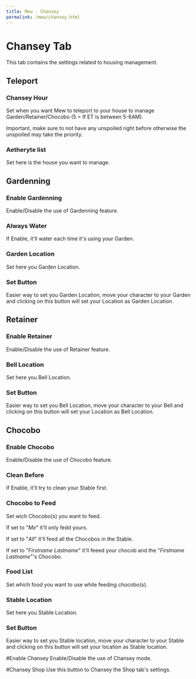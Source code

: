 ```yaml
---
title: Mew - Chansey
permalink: /mew/chansey.html
---
```


# Chansey Tab
This tab contains the settings related to housing management.

## Teleport
### Chansey Hour
Set when you want Mew to teleport to your house to manage Garden/Retainer/Chocobo (5 = If ET is between 5-6AM).

Important, make sure to not have any unspoiled right before otherwise the unspoiled may take the priority.
			
### Aetheryte list
Set here is the house you want to manage.
	
## Gardenning
### Enable Gardenning
Enable/Disable the use of Gardenning feature.
	
### Always Water
If Enable, it'll water each time it's using your Garden.
	
### Garden Location
Set here you Garden Location.
	
### Set Button
Easier way to set you Garden Location, move your character to your Garden and clicking on this button will set your Location as Garden Location.
	
## Retainer
### Enable Retainer
Enable/Disable the use of Retainer feature.
	
### Bell Location
Set here you Bell Location.
	
### Set Button
Easier way to set you Bell Location, move your character to your Bell and clicking on this button will set your Location as Bell Location.
	
## Chocobo
### Enable Chocobo
Enable/Disable the use of Chocobo feature.
	
### Clean Before
If Enable, it'll try to clean your Stable first.
	
### Chocobo to Feed
Set wich Chocobo(s) you want to feed.

If set to "*Me*" it'll only fedd yours.

If set to "*All*" it'll feed all the Chocobos in the Stable.

If set to "*Firstname Lastname*" it'll feeed your chocob and the "*Firstname Lastname*"'s Chocobo.
	
### Food List
Set which food you want to use while feeding chocobo(s).
	
### Stable Location
Set here you Stable Location.
	
### Set Button
Easier way to set you Stable location, move your character to your Stable and clicking on this button will set your location as Stable location.
		
#Enable Chansey
Enable/Disable the use of Chansey mode.
	
#Chansey Shop
Use this button to Chansey the Shop tab's settings.
